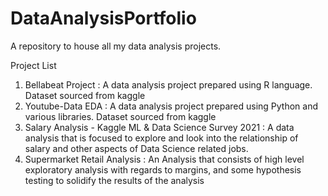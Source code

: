 # DataAnalysisPortfolio
A repository to house all my data analysis projects.

Project List
1. Bellabeat Project  : A data analysis project prepared using R language. Dataset sourced from kaggle
2. Youtube-Data EDA : A data analysis project prepared using Python and various libraries. Dataset sourced from kaggle
3. Salary Analysis -  Kaggle ML & Data Science Survey 2021 : A data analysis that is focused to explore and look into the relationship of salary and other aspects of Data Science related jobs. 
3. Supermarket Retail Analysis : An Analysis that consists of high level exploratory analysis with regards to margins, and some hypothesis testing to solidify the results of the analysis

